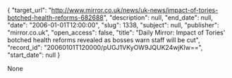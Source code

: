 {
  "target_url": "http://www.mirror.co.uk/news/uk-news/impact-of-tories-botched-health-reforms-682688", 
  "description": null, 
  "end_date": null, 
  "date": "2006-01-01T12:00:00", 
  "slug": 1338, 
  "subject": null, 
  "publisher": "mirror.co.uk", 
  "open_access": false, 
  "title": "Daily Mirror: Impact of Tories' botched health reforms revealed as bosses warn staff will be cut", 
  "record_id": "20060101T120000/pUGJ1VKyOW9JQUK24wjKIw==", 
  "start_date": null
}

None